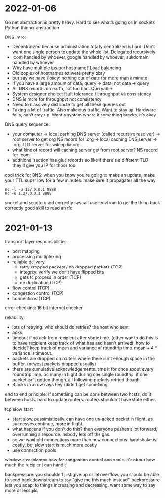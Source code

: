 # 2022-01-06

Go net abstraction is pretty heavy. Hard to see what’s going on in sockets
Python thinner abstraction

DNS intro:
- Decentralized because administration totally centralized is hard. Don’t want one single person to update the whole list. Delegated recursively
- .com handled by whoever, google handled by whoever, subdomain handled by whoever
- Why have multiple ips per hostname? Load balancing
- Old copies of hostnames.txt were pretty okay
- but say we have Policy: nothing out of date for more than a minute
- If you have a large amount of data, query -> data, not data -> query
- All DNS records on earth, not too bad. Queryable
- System designer choice: fault tolerance / throughput vs consistency
- DNS is more for throughput not consistency
- Need to massively distribute to get all these queries out
- Taking a lot of traffic. Also malicious traffic. Want to stay up. Hardware fails, can’t stay up. Want a system where if something breaks, it’s okay

DNS query sequence:
- your computer -> local caching DNS server (called recursive resolver) -> root server to get org NS record for .org -> local caching DNS server -> .org TLD server for wikiepdia.org
- what kind of record will caching server get from root server? NS record for .com
- additional section has glue records so like if there's a different TLD they'll give you IP for those too

cool trick for DNS:
when you know you're going to make an update, make your TTL super low for a few minutes. make sure it propagates all the way

```
nc -l -u 127.0.0.1 8888
nc -u 1.27.0.0.1 8888
```

socket and sendto used correctly syscall
use recvfrom to get the thing back correctly
good skill to read an rfc


# 2021-01-13

transport layer responsibilities:
- port mapping
- processing multiplexing
- reliable delivery
    - retry dropped packets / no dropped packets (TCP)
    - integrity. verify we don't have flipped bits
    - gets to process in order (TCP)
    - de duplication (TCP)
- flow control (TCP)
- congestion control (TCP)
- connections (TCP)

error checking: 16 bit internet checker

reliability:
- lots of retrying. who should do retries? the host who sent
- acks
- timeout if no ack from recipient after some time. (other way to do this is to have recipient keep track of what has and hasn't arrived). how to decide? keep track of mean and variance of roundtrip time. mean + 4 * variance is timeout.
- packets are dropped on routers where there isn't enough space in the buffer. (newest packets dropped usually)
- there are cumulative acknowledgements. time it for once about every roundtrip time. bc many in flight during one single roundtrip. if one packet isn't gotten though, all following packets retried though.
- 3 acks in a row says hey i didn't get something

end to end principle: if something can be done between two hosts, do it between hosts. hard to update routers. routers shouldn't have state either.

tcp slow start:
- start slow, pessimistically. can have one un-acked packet in flight. as successes continue, more in flight.
- what happens if you don't do this? then everyone pushes a lot forward, overrunning a resource. nobody lets off the gas.
- so we want old connections more than new connections. handshake is costly, but slow start is much more costly
- use connection pools

window size: clamps how far congestion control can scale. it's about how much the recipient can handle

backpressure: you shouldn't just give up or let overflow. you should be able to send back downstream to say "give me this much instead". backpressure lets you adapt to things increasing and decreasing. want some way to say more or less pls
